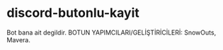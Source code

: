 # discord-butonlu-kayit
Bot bana ait degildir. BOTUN YAPIMCILARI/GELİŞTİRİCİLERİ: SnowOuts, Mavera.
